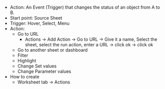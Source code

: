 - Action: An Event (Trigger) that changes the status of an object from A to B.
- Start point: Source Sheet
- Trigger: Hover, Select, Menu
- Action:
  - Go to URL
    - Actions -> Add Action -> Go to URL -> Give it a name, Select the sheet, select the run action, enter a URL -> click ok -> click ok
  - Go to another sheet or dashboard
  - Filter
  - Highlight
  - Change Set values
  - Change Parameter values
- How to create
  - Worksheet tab -> Actions
